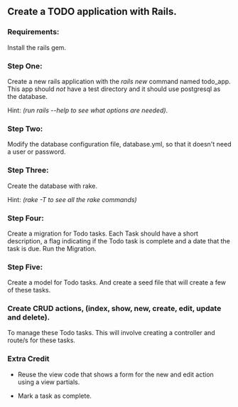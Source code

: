 ## Create a TODO application with Rails.

### Requirements:
Install the rails gem.

### Step One:
Create a new rails application with the *rails new* command named todo_app. This app should *not* have a test directory and it should use postgresql as the database.

Hint: *(run rails --help to see what options are needed)*. 
### Step Two: 
Modify the database configuration file, database.yml, so that it doesn't need a user or password.
    
### Step Three:
Create the database with rake. 

Hint: *(rake -T to see all the rake commands)*
	
### Step Four:
Create a migration for Todo tasks. Each Task should have a short description, a flag indicating if the Todo 	task is complete and a date that the task is due.
    Run the Migration.

### Step Five:
Create a model for Todo tasks. And create a seed file that will create a few of these tasks.
    

### Create CRUD actions, (index, show, new, create, edit, update and delete).
To manage these Todo tasks. This will involve creating a controller and route/s for these tasks.
	
### Extra Credit
- Reuse the view code that shows a form for the new and edit action using a view partials.

- Mark a task as complete.	
    
    